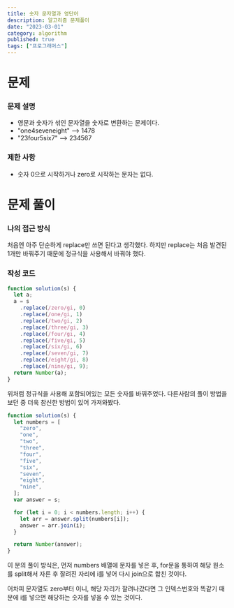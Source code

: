 ```yaml
---
title: 숫자 문자열과 영단어
description: 알고리즘 문제풀이
date: "2023-03-01"
category: algorithm
published: true
tags: ["프로그래머스"]
---
```


# 문제

### 문제 설명

- 영문과 숫자가 섞인 문자열을 숫자로 변환하는 문제이다.
- "one4seveneight" --> 1478
- "23four5six7" --> 234567

### 제한 사항

- 숫자 0으로 시작하거나 zero로 시작하는 문자는 없다.

# 문제 풀이

### 나의 접근 방식

처음엔 아주 단순하게 replace만 쓰면 된다고 생각했다. 하지만 replace는 처음 발견된 1개만 바꿔주기 때문에 정규식을 사용해서 바꿔야 했다.

### 작성 코드

```javascript
function solution(s) {
  let a;
  a = s
    .replace(/zero/gi, 0)
    .replace(/one/gi, 1)
    .replace(/two/gi, 2)
    .replace(/three/gi, 3)
    .replace(/four/gi, 4)
    .replace(/five/gi, 5)
    .replace(/six/gi, 6)
    .replace(/seven/gi, 7)
    .replace(/eight/gi, 8)
    .replace(/nine/gi, 9);
  return Number(a);
}
```

위처럼 정규식을 사용해 포함되어있는 모든 숫자를 바꿔주었다. 다른사람의 풀이 방법을 보던 중 더욱 참신한 방법이 있어 가져와봤다.

```javascript
function solution(s) {
  let numbers = [
    "zero",
    "one",
    "two",
    "three",
    "four",
    "five",
    "six",
    "seven",
    "eight",
    "nine",
  ];
  var answer = s;

  for (let i = 0; i < numbers.length; i++) {
    let arr = answer.split(numbers[i]);
    answer = arr.join(i);
  }

  return Number(answer);
}
```

이 분의 풀이 방식은, 먼저 numbers 배열에 문자를 넣은 후, for문을 통하여 해당 원소를 split해서 자른 후 잘려진 자리에 i를 넣어 다시 join으로 합친 것이다. </br>

어차피 문자열도 zero부터 이니, 해당 자리가 잘려나갔다면 그 인덱스번호와 똑같기 때문에 i를 넣으면 해당하는 숫자를 넣을 수 있는 것이다.
